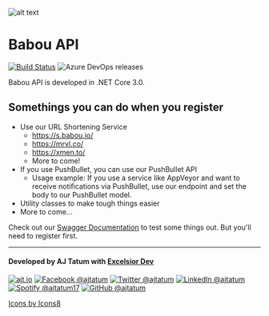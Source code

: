 ![alt text](https://github.com/ajtatum/BabouAPI/raw/master/Babou.API.Web/wwwroot/images/Babou-150x150.png "Babou loves to play, so here's his API!") <!-- markdownlint-disable -->

# **Babou API**

[![Build Status](https://dev.azure.com/ajtatum/BabouAPI/_apis/build/status/Babou%20API%20Build?branchName=master)](https://dev.azure.com/ajtatum/BabouAPI/_build/latest?definitionId=24&branchName=master) ![Azure DevOps releases](https://img.shields.io/azure-devops/release/ajtatum/74a95687-061a-4ed9-b531-5d76ab8d8ef2/4/4)

Babou API is developed in .NET Core 3.0.

## **Somethings you can do when you register**

- Use our URL Shortening Service
  - https://s.babou.io/
  - https://mrvl.co/
  - https://xmen.to/
  - More to come!
- If you use PushBullet, you can use our PushBullet API
  - Usage example: If you use a service like AppVeyor and want to receive notifications via PushBullet, use our endpoint and set the body to our PushBullet model.
- Utility classes to make tough things easier
- More to come...

Check out our [Swagger Documentation](https://babou.io/swagger/) to test some things out. But you'll need to register first.

---

#### Developed by AJ Tatum with [Excelsior Dev](https://mrvl.co/excelsior?src=https://github.com/ExcelsiorDev/StanLeeBot)

[![ajt.io](https://img.icons8.com/clouds/50/000000/domain.png "ajt.io")](https://s.babou.io/aj?src=https://github.com/ExcelsiorDev/BabouAPI)
[![Facebook @ajtatum](https://img.icons8.com/clouds/50/000000/facebook-new.png "Facebook @ajtatum")](https://s.babou.io/fbaj?src=https://github.com/ExcelsiorDev/BabouAPI)
[![Twitter @ajtatum](https://img.icons8.com/clouds/50/000000/twitter.png "Twitter @ajtatum")](https://s.babou.io/twitteraj?src=https://github.com/ExcelsiorDev/BabouAPI)
[![LinkedIn @ajtatum](https://img.icons8.com/clouds/50/000000/linkedin.png "LinkedIn @ajtatum")](https://s.babou.io/linkedinaj?src=https://github.com/ExcelsiorDev/BabouAPI)
[![Spotify @ajtatum17](https://img.icons8.com/clouds/50/000000/spotify.png "Spotify @ajtatum17")](https://s.babou.io/spotifyaj?src=https://github.com/ExcelsiorDev/BabouAPI)
[![GitHub @ajtatum](https://img.icons8.com/clouds/50/000000/github.png "GitHub @ajtatum")](https://s.babou.io/githubaj?src=https://github.com/ExcelsiorDev/BabouAPI)

[Icons by Icons8](https://icons8.com/)